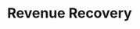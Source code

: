 ---
title: "Revenue Recovery"
description: "Revenue Recovery" 
main:
  id: 984
  content: |
    Revenue Recovery in PayStems is designed to act as a failsafe for recurring payments. It intelligently performs retries for failed transactions by analyzing over 20 transaction parameters to determine the best retry strategy. This helps subscription-based businesses reduce involuntary churn, recover lost revenue, and maximize customer lifetime value, all while seamlessly integrating with existing subscription management systems. The setup is straightforward, requiring merchants to configure credentials and webhooks for both payment processors and their subscription platform, and to define a recovery plan.
  imgCard: "@/images/product-image-2.avif"
  imgMain: "@/images/product-image-main-2.avif"
  imgAlt: "Mockup boxes of assorted screw set"
tabs:
  - id: "tabs-with-card-item-1"
    dataTab: "#tabs-with-card-1"
    title: "Description"
  - id: "tabs-with-card-item-2"
    dataTab: "#tabs-with-card-2"
    title: "Features"
  - id: "tabs-with-card-item-3"
    dataTab: "#tabs-with-card-3"
    title: "Dashboards"
longDescription:
  title: "Why is Revenue Recovery Important?"
  subTitle: |
    For subscription-based businesses, involuntary churn from failed recurring payments can significantly impact revenue. Payment failures may result from insufficient funds, fraud checks, or issuer restrictions. A simple dunning setup is not effective in retrieving these failed payments. Revenue recovery’s Intelligent retry engine analyzes 20+ transaction parameters to find best retry strategy to recover the given payment.
  btnTitle: "Contact sales to learn more"
  btnURL: "#"
descriptionList:
  - title: "Reduced Passive Churn"
    subTitle: "Intelligent retries ensure payments succeed on subsequent attempts, decreasing subscription cancellations."
  - title: "Seamless Integration"
    subTitle: "Easily integrate with existing billing platforms or custom systems without reengineering the payment architecture."
  - title: "Data-Driven Recovery"
    subTitle: "Leverage insights from transaction parameters like decline codes and issuer behaviors to tailor retry strategies."
specificationsLeft:
  - title: "Failsafe for Recurring Payments"
    subTitle: "Acts as a robust safety net by intelligently retrying failed recurring transactions, ensuring that critical subscription payments are not lost."
  - title: "Seamless Integration"
    subTitle: "Easily integrates with your existing subscription management and billing platforms without reengineering your payment systems, making adoption straightforward."
  - title: "Intelligent Retry Engine"
    subTitle: "Analyzes over 20 transaction parameters to determine the optimal retry strategy, boosting the chances of successful payment authorization."
  - title: "Data-Driven Recovery"
    subTitle: "Leverages detailed insights—such as decline codes and issuer-specific behaviors—to tailor retry approaches, enabling smarter, more effective recovery processes."
specificationsRight:
  - title: "Reduced Passive Churn"
    subTitle: "Minimizes involuntary churn by efficiently recovering failed payments, thereby preventing unnecessary subscription cancellations and revenue loss."
  - title: "Optimized Retry Timing"
    subTitle: "Reduces the interval between retries, accelerating the recovery process and improving overall payment success rates."
  - title: "Error Code Management"
    subTitle: "Maps and categorizes issuer-specific decline codes to identify root causes, allowing the system to adapt strategies based on issues like insufficient funds or fraud checks."
  - title: "Maximized Customer Lifetime Value"
    subTitle: "By ensuring recurring payments succeed, the module not only recovers lost revenue but also enhances customer retention and overall lifetime value."
blueprints:
  first: "@/images/blueprint-1.avif"
  second: "@/images/blueprint-2.avif"
---